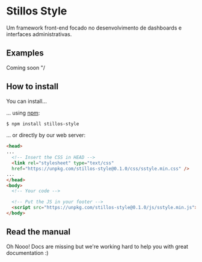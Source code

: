 # Stillos Style

Um framework front-end focado no desenvolvimento de dashboards e interfaces administrativas.

## Examples
Coming soon "/

## How to install

You can install...

... using [npm](https://www.npmjs.com/):

```sh
$ npm install stillos-style
```

... or directly by our web server:

```html
<head>
...
  <!-- Insert the CSS in HEAD -->
  <link rel="stylesheet" type="text/css" 
  href="https://unpkg.com/stillos-style@0.1.0/css/sstyle.min.css" />
...
</head>
<body>
  <!-- Your code -->

  <!-- Put the JS in your footer -->
  <script src="https://unpkg.com/stillos-style@0.1.0/js/sstyle.min.js"></script>
</body>
```

## Read the manual
Oh Nooo! Docs are missing but we're working hard to help you with great documentation :)